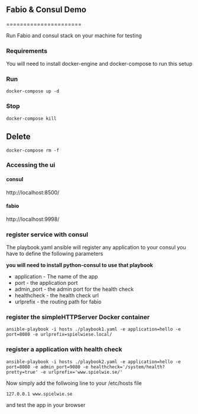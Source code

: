 ## Fabio & Consul Demo
======================

Run Fabio and consul stack on your machine for testing

### Requirements
You will need to install docker-engine and docker-compose to run this setup

### Run
`
docker-compose up -d 
`

### Stop
`
docker-compose kill
`

## Delete
`
docker-compose rm -f
`

### Accessing the ui

#### consul

http://localhost:8500/

#### fabio

http://localhost:9998/

### register service with consul
The playbook.yaml ansible will register any application to your consul
you have to define the following parameters

**you will need to install python-consul to use that playbook**

+ application - The name of the app
+ port - the application port
+ admin_port - the admin port for the health check
+ healthcheck - the health check url
+ urlprefix - the routing path for fabio


### register the simpleHTTPServer Docker container

`
ansible-playbook -i hosts ./playbook1.yaml -e application=hello -e port=8080 -e urlprefix=spielwiese.local/ 
`

### register a application with health check

`
ansible-playbook -i hosts ./playbook2.yaml -e application=hello -e port=8080 -e admin_port=9080 -e healthcheck='/system/health?pretty=true' -e urlprefix='www.spielwie.se/' 
`

Now simply add the follwoing line to your /etc/hosts file 

`
127.0.0.1 www.spielwie.se
`

and test the app in your browser